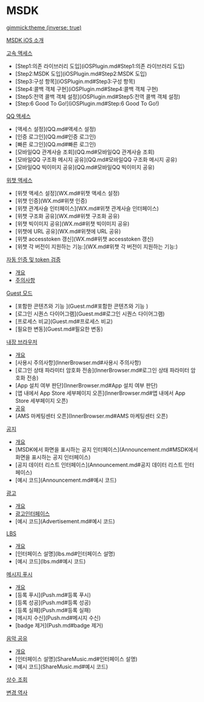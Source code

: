 ﻿# MSDK

[gimmick:theme (inverse: true)](cerulean)

[MSDK iOS 소개](index.md)


[고속 액세스]()

  * [Step1:의존 라이브러리 도입](iOSPlugin.md#Step1:의존 라이브러리 도입)
  * [Step2:MSDK 도입](iOSPlugin.md#Step2:MSDK 도입)
  * [Step3:구성 항목](iOSPlugin.md#Step3:구성 항목)
  * [Step4:콜백 객체 구현](iOSPlugin.md#Step4:콜백 객체 구현)
  * [Step5:전역 콜백 객체 설정](iOSPlugin.md#Step5:전역 콜백 객체 설정)
  * [Step:6 Good To Go!](iOSPlugin.md#Step:6 Good To Go!)
  
[QQ 액세스]()

  * [액세스 설정](QQ.md#액세스 설정)
  * [인증 로그인](QQ.md#인증 로그인)
  * [빠른 로그인](QQ.md#빠른 로그인)
  * [모바일QQ 관계사슬 조회](QQ.md#모바일QQ 관계사슬 조회)
  * [모바일QQ 구조화 메시지 공유](QQ.md#모바일QQ 구조화 메시지 공유)
  * [모바일QQ 빅이미지 공유](QQ.md#모바일QQ 빅이미지 공유)
  
[위챗 액세스]()

  * [위챗 액세스 설정](WX.md#위챗 액세스 설정)
  * [위챗 인증](WX.md#위챗 인증)
  * [위챗 관계사슬 인터페이스](WX.md#위챗 관계사슬 인터페이스)
  * [위챗 구조화 공유](WX.md#위챗 구조화 공유)
  * [위챗 빅이미지 공유](WX.md#위챗 빅이미지 공유)
  * [위챗에 URL 공유](WX.md#위챗에 URL 공유)
  * [위챗 accesstoken 갱신](WX.md#위챗 accesstoken 갱신)
  * [위챗 각 버전이 지원하는 기능:](WX.md#위챗 각 버전이 지원하는 기능:)  
  
[자동 인증 및 token 검증]()

  * [개요](AutoAuth.md#개요)
  * [주의사항](AutoAuth.md#주의사항)  

[Guest 모드]()

  * [포함한 콘텐츠와 기능 ](Guest.md#포함한 콘텐츠와 기능 )
  * [로그인 시퀀스 다이어그램](Guest.md#로그인 시퀀스 다이어그램)
  * [프로세스 비교](Guest.md#프로세스 비교)
  * [필요한 변동](Guest.md#필요한 변동)
  
[내장 브라우저]()

  * [개요](InnerBrowser.md#개요)
  * [사용시 주의사항](InnerBrowser.md#사용시 주의사항)
  * [로그인 상태 파라미터 암호화 전송](InnerBrowser.md#로그인 상태 파라미터 암호화 전송)
  * [App 설치 여부 판단](InnerBrowser.md#App 설치 여부 판단)
  * [앱 내에서 App Store 세부페이지 오픈](InnerBrowser.md#앱 내에서 App Store 세부페이지 오픈)
  * [공유](InnerBrowser.md#공유)
  * [AMS 마케팅센터 오픈](InnerBrowser.md#AMS 마케팅센터 오픈) 
  
[공지]()

  * [개요](Announcement.md#개요)
  * [MSDK에서 화면을 표시하는 공지 인터페이스](Announcement.md#MSDK에서 화면을 표시하는 공지 인터페이스)
  * [공지 데이터 리스트 인터페이스](Announcement.md#공지 데이터 리스트 인터페이스)  
  * [예시 코드](Announcement.md#예시 코드)  
 
[광고]()

  * [개요](Advertisement.md#개요)
  * [광고인터페이스](Advertisement.md#광고인터페이스)
  * [예시 코드](Advertisement.md#예시 코드)
  
[LBS]()

  * [개요](lbs.md#개요)
  * [인터페이스 설명](lbs.md#인터페이스 설명)  
  * [예시 코드](lbs.md#예시 코드)  
  
[메시지 푸시]()

  * [개요](Push.md#개요)
  * [등록 푸시](Push.md#등록 푸시)  
  * [등록 성공](Push.md#등록 성공)  
  * [등록 실패](Push.md#등록 실패)  
  * [메시지 수신](Push.md#메시지 수신)  
  * [badge 제거](Push.md#badge 제거)

 [음악 공유]()

  * [개요](ShareMusic.md#개요)
  * [인터페이스 설명](ShareMusic.md#인터페이스 설명)  
  * [예시 코드](ShareMusic.md#예시 코드)  
  
[상수 조회](const.md)

[변경 역사](version.md)
